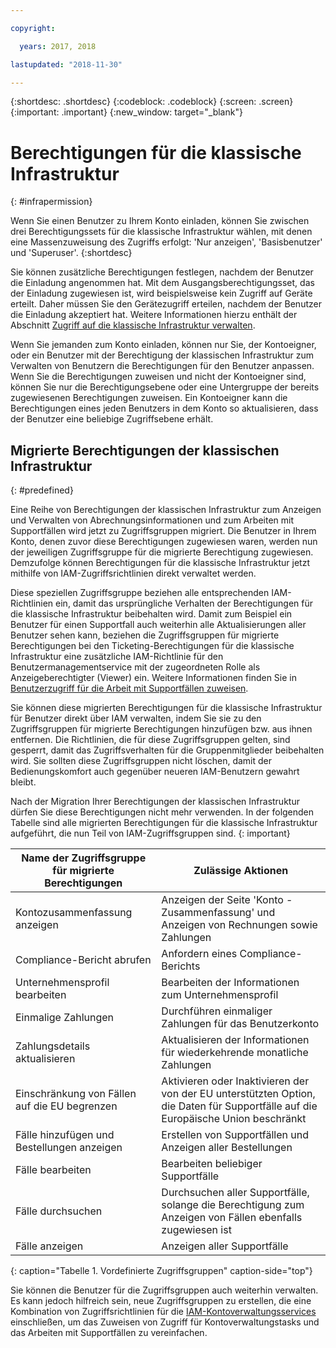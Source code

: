 ```yaml
---

copyright:

  years: 2017, 2018

lastupdated: "2018-11-30"

---
```


{:shortdesc: .shortdesc}
{:codeblock: .codeblock}
{:screen: .screen}
{:important: .important}
{:new_window: target="_blank"}

# Berechtigungen für die klassische Infrastruktur
{: #infrapermission}

Wenn Sie einen Benutzer zu Ihrem Konto einladen, können Sie zwischen drei Berechtigungssets für die klassische Infrastruktur wählen, mit denen eine Massenzuweisung des Zugriffs erfolgt: 'Nur anzeigen', 'Basisbenutzer' und 'Superuser'.
{:shortdesc}

Sie können zusätzliche Berechtigungen festlegen, nachdem der Benutzer die Einladung angenommen hat. Mit dem Ausgangsberechtigungsset, das der Einladung zugewiesen ist, wird beispielsweise kein Zugriff auf Geräte erteilt. Daher müssen Sie den Gerätezugriff erteilen, nachdem der Benutzer die Einladung akzeptiert hat. Weitere Informationen hierzu enthält der Abschnitt [Zugriff auf die klassische Infrastruktur verwalten](/docs/iam/mnginfra.html#mngclassicinfra).

Wenn Sie jemanden zum Konto einladen, können nur Sie, der Kontoeigner, oder ein Benutzer mit der Berechtigung der klassischen Infrastruktur zum Verwalten von Benutzern die Berechtigungen für den Benutzer anpassen. Wenn Sie die Berechtigungen zuweisen und nicht der Kontoeigner sind, können Sie nur die Berechtigungsebene oder eine Untergruppe der bereits zugewiesenen Berechtigungen zuweisen. Ein Kontoeigner kann die Berechtigungen eines jeden Benutzers in dem Konto so aktualisieren, dass der Benutzer eine beliebige Zugriffsebene erhält.


## Migrierte Berechtigungen der klassischen Infrastruktur
{: #predefined}

Eine Reihe von Berechtigungen der klassischen Infrastruktur zum Anzeigen und Verwalten von Abrechnungsinformationen und zum Arbeiten mit Supportfällen wird jetzt zu Zugriffsgruppen migriert. Die Benutzer in Ihrem Konto, denen zuvor diese Berechtigungen zugewiesen waren, werden nun der jeweiligen Zugriffsgruppe für die migrierte Berechtigung zugewiesen. Demzufolge können Berechtigungen für die klassische Infrastruktur jetzt mithilfe von IAM-Zugriffsrichtlinien direkt verwaltet werden.

Diese speziellen Zugriffsgruppe beziehen alle entsprechenden IAM-Richtlinien ein, damit das ursprüngliche Verhalten der Berechtigungen für die klassische Infrastruktur beibehalten wird. Damit zum Beispiel ein Benutzer für einen Supportfall auch weiterhin alle Aktualisierungen aller Benutzer sehen kann, beziehen die Zugriffsgruppen für migrierte Berechtigungen bei den Ticketing-Berechtigungen für die klassische Infrastruktur eine zusätzliche IAM-Richtlinie für den Benutzermanagementservice mit der zugeordneten Rolle als Anzeigeberechtigter (Viewer) ein. Weitere Informationen finden Sie in [Benutzerzugriff für die Arbeit mit Supportfällen zuweisen](/docs/get-support/support_access.html#access). 

Sie können diese migrierten Berechtigungen für die klassische Infrastruktur für Benutzer direkt über IAM verwalten, indem Sie sie zu den Zugriffsgruppen für migrierte Berechtigungen hinzufügen bzw. aus ihnen entfernen. Die Richtlinien, die für diese Zugriffsgruppen gelten, sind gesperrt, damit das Zugriffsverhalten für die Gruppenmitglieder beibehalten wird. Sie sollten diese Zugriffsgruppen nicht löschen, damit der Bedienungskomfort auch gegenüber neueren IAM-Benutzern gewahrt bleibt.

Nach der Migration Ihrer Berechtigungen der klassischen Infrastruktur dürfen Sie diese Berechtigungen nicht mehr verwenden. In der folgenden Tabelle sind alle migrierten Berechtigungen für die klassische Infrastruktur aufgeführt, die nun Teil von IAM-Zugriffsgruppen sind.
{: important}

| Name der Zugriffsgruppe für migrierte Berechtigungen | Zulässige Aktionen |
|----------|---------|
| Kontozusammenfassung anzeigen | Anzeigen der Seite 'Konto - Zusammenfassung' und Anzeigen von Rechnungen sowie Zahlungen |
| Compliance-Bericht abrufen | Anfordern eines Compliance-Berichts |
| Unternehmensprofil bearbeiten | Bearbeiten der Informationen zum Unternehmensprofil |
| Einmalige Zahlungen | Durchführen einmaliger Zahlungen für das Benutzerkonto |
| Zahlungsdetails aktualisieren | Aktualisieren der Informationen für wiederkehrende monatliche Zahlungen |
| Einschränkung von Fällen auf die EU begrenzen | Aktivieren oder Inaktivieren der von der EU unterstützten Option, die Daten für Supportfälle auf die Europäische Union beschränkt  |
| Fälle hinzufügen und Bestellungen anzeigen | Erstellen von Supportfällen und Anzeigen aller Bestellungen  |
| Fälle bearbeiten | Bearbeiten beliebiger Supportfälle |
| Fälle durchsuchen | Durchsuchen aller Supportfälle, solange die Berechtigung zum Anzeigen von Fällen ebenfalls zugewiesen ist |
| Fälle anzeigen | Anzeigen aller Supportfälle |
{: caption="Tabelle 1. Vordefinierte Zugriffsgruppen" caption-side="top"}

Sie können die Benutzer für die Zugriffsgruppen auch weiterhin verwalten. Es kann jedoch hilfreich sein, neue Zugriffsgruppen zu erstellen, die eine Kombination von Zugriffsrichtlinien für die [IAM-Kontoverwaltungsservices](/docs/iam?topic=iam-account-services#account-services) einschließen, um das Zuweisen von Zugriff für Kontoverwaltungstasks und das Arbeiten mit Supportfällen zu vereinfachen.
